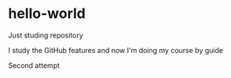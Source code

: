 # hello-world
Just studing repository

I study the GitHub features
and now I'm doing my course by guide

Second attempt
